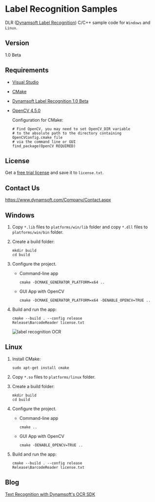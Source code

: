 # Label Recognition Samples
DLR ([Dynamsoft Label Recognition](https://www.dynamsoft.com/label-recognition/overview)) C/C++ sample code for `Windows` and `Linux`.

## Version
1.0 Beta

## Requirements
- [Visual Studio](https://www.visualstudio.com/downloads/)
- [CMake](https://cmake.org/download/)
- [Dynamsoft Label Recognition 1.0 Beta](https://www.dynamsoft.com/label-recognition/downloads)
- [OpenCV 4.5.0](https://opencv.org/releases/)

    Configuration for CMake:

    ```
    # Find OpenCV, you may need to set OpenCV_DIR variable
    # to the absolute path to the directory containing OpenCVConfig.cmake file
    # via the command line or GUI
    find_package(OpenCV REQUIRED)
    ```

## License
Get a [free trial license](https://www.dynamsoft.com/customer/license/trialLicense) and save it to `license.txt`.

## Contact Us
https://www.dynamsoft.com/Company/Contact.aspx

## Windows
1. Copy `*.lib` files to `platforms/win/lib` folder and copy `*.dll` files to `platforms/win/bin` folder.

2. Create a build folder:

    ```
    mkdir build
    cd build
    ```

3. Configure the project.

    - Command-line app

        ```
        cmake -DCMAKE_GENERATOR_PLATFORM=x64 ..
        ```

    - GUI App with OpenCV

        ```
        cmake -DCMAKE_GENERATOR_PLATFORM=x64 -DENABLE_OPENCV=TRUE ..
        ```

4. Build and run the app:

    ```
    cmake --build . --config release
    Release\BarcodeReader license.txt
    ```

    ![label recognition OCR](screenshots/label-recognition-ocr.gif)

## Linux
1. Install CMake:

    ```
    sudo apt-get install cmake
    ```

2. Copy `*.so` files to `platforms/linux` folder.
3. Create a build folder:
    
    ```
    mkdir build
    cd build
    ```

4. Configure the project.

    - Command-line app

        ```
        cmake ..
        ```

    - GUI App with OpenCV

        ```
        cmake -DENABLE_OPENCV=TRUE ..
        ```

5. Build and run the app:

    ```
    cmake --build . --config release
    Release\BarcodeReader license.txt
    ```
    
 ## Blog
 [Text Recognition with Dynamsoft's OCR SDK](https://www.dynamsoft.com/codepool/label-recognition-ocr-windows-linux.html)

